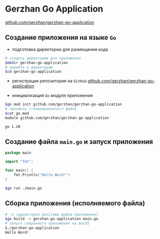 # Gerzhan Go Application

[github.com/gerzhan/gerzhan-go-application](https://github.com/gerzhan/gerzhan-go-application)

## Создание приложения на языке `Go`

- подготовка директории для размещения кода

```bash
# создать директорию для приложения
$mkdir gerzhan-go-application
# перейти в директорию
$cd gerzhan-go-application
```

- регистрация репозитория на `GitHub` [github.com/gerzhan/gerzhan-go-application](https://github.com/gerzhan/gerzhan-go-application)

- инициализация `Go` модуля приложения

```bash
$go mod init github.com/gerzhan/gerzhan-go-application
# просмотр сгенерированного файла
$cat go.mod
module github.com/gerzhan/gerzhan-go-application

go 1.20
```

## Создание файла `main.go` и запуск приложения

```go
package main

import "fmt";

func main() {
	fmt.Println("Hello Word!")
}
```

```bash
$go run ./main.go
```

## Сборка приложения (исполняемого файла)

```bash
# -o [директория дял][имя файла приложения]
$go build -o gerzhan-go-application main.go
# запуск собранного приложения на macOS
$./gerzhan-go-application
Hello Word!
```
